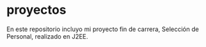 proyectos
=========

En este repositorio incluyo mi proyecto fin de carrera, Selección de Personal, realizado en J2EE.

